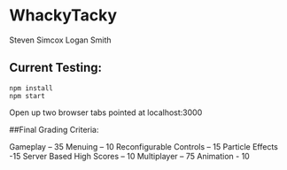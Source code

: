 # WhackyTacky
Steven Simcox
Logan Smith

## Current Testing:

```
npm install
npm start
```

Open up two browser tabs pointed at localhost:3000

##Final Grading Criteria:

Gameplay – 35
Menuing – 10
Reconfigurable Controls – 15
Particle Effects -15
Server Based High Scores – 10
Multiplayer – 75
Animation - 10
